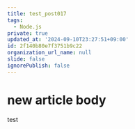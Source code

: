 ```yaml
---
title: test_post017
tags:
  - Node.js
private: true
updated_at: '2024-09-10T23:27:51+09:00'
id: 2f140b80e7f3751b9c22
organization_url_name: null
slide: false
ignorePublish: false
---
```

# new article body
test
